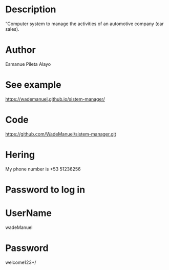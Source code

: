 # Description
“Computer system to manage the activities of an automotive company (car sales).

# Author
Esmanue Pileta Alayo

# See example
 https://wademanuel.github.io/sistem-manager/
# Code
https://github.com/WadeManuel/sistem-manager.git

# Hering
My phone number is +53 51236256

# Password to log in
# UserName
wadeManuel
# Password
welcome123*/



